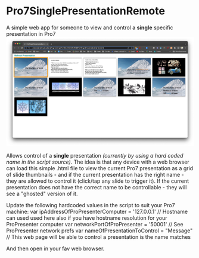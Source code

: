 # Pro7SinglePresentationRemote
A simple web app for someone to view and control a **single** specific presentation in Pro7
![Screenshot](ScreenShot.png)

Allows control of a **single** presentation _(currently by using a hard coded name in the script source)_.
The idea is that any device with a web browser can load this simple .html file to view the current Pro7 presentation as a grid of slide thumbnails - and if the current presentation has the right name - they are allowed to control it (click/tap any slide to trigger it).
If the current presentation does not have the correct name to be controllable - they will see a "ghosted" version of it.

Update the following hardcoded values in the script to suit your Pro7 machine:
var ipAddressOfProPresenterComputer = '127.0.0.1' // Hostname can used used here also if you have hostname resolution for your ProPresenter computer
var networkPortOfProPresenter = '50001' // See ProPresenter network prefs
var nameOfPresentationToControl = "Message" // This web page will be able to control a presentation is the name matches

And then open in your fav web browser.
